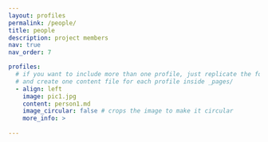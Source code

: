 ```yaml
---
layout: profiles
permalink: /people/
title: people
description: project members 
nav: true
nav_order: 7

profiles:
  # if you want to include more than one profile, just replicate the following block
  # and create one content file for each profile inside _pages/
  - align: left
    image: pic1.jpg
    content: person1.md
    image_circular: false # crops the image to make it circular
    more_info: >
      
---
```

